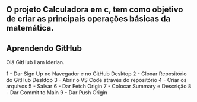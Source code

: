 ## O projeto Calculadora em c, tem como objetivo de criar as principais operações básicas da matemática.

## Aprendendo GitHub
Olá GitHub
I am Iderlan.

1 - Dar Sign Up no Navegador e no GitHub Desktop
2 - Clonar Repositório do GitHub Desktop
3 - Abrir o VS Code através do repositório
4 - Criar os arquivos
5 - Salvar
6 - Dar Fetch Origin
7 - Colocar Summary e Descrição
8 - Dar Commit to Main
9 - Dar Push Origin